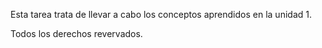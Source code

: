 Esta tarea trata de llevar a cabo los conceptos aprendidos en la unidad 1.

Todos los derechos revervados.
